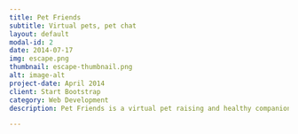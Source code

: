 ```yaml
---
title: Pet Friends
subtitle: Virtual pets, pet chat
layout: default
modal-id: 2
date: 2014-07-17
img: escape.png
thumbnail: escape-thumbnail.png
alt: image-alt
project-date: April 2014
client: Start Bootstrap
category: Web Development
description: Pet Friends is a virtual pet raising and healthy companion App for pet lovers. The products provide different breeds, characters, images of pet adoption, communication and companionship functions. And support different scene switching, growth, dress up and other functions. Grow up healthy and happy with pet friends!.

---
```



